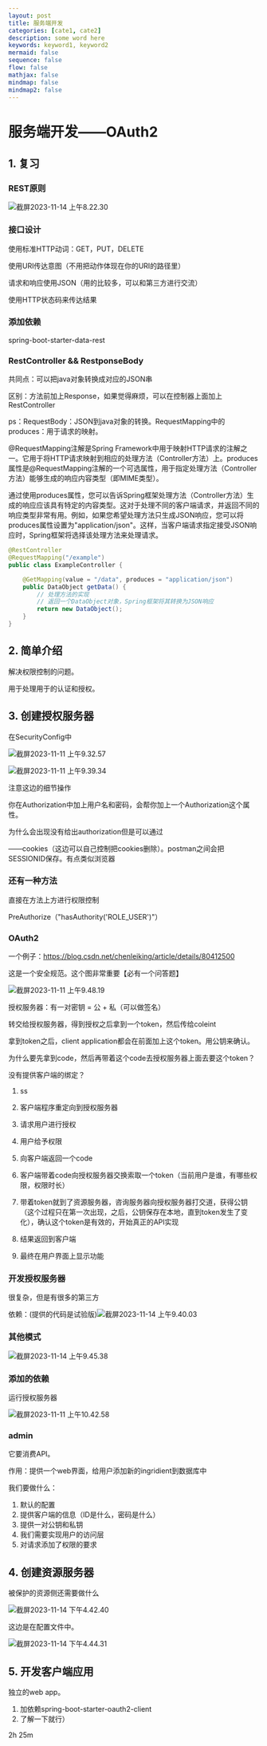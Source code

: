 ```yaml
---
layout: post
title: 服务端开发
categories: [cate1, cate2]
description: some word here
keywords: keyword1, keyword2
mermaid: false
sequence: false
flow: false
mathjax: false
mindmap: false
mindmap2: false
---
```


# 服务端开发——OAuth2

## 1. 复习

### REST原则

![截屏2023-11-14 上午8.22.30](https://github.com/ShadowOnYOU/images/blob/main/test202311140822831.png?raw=true)

### 接口设计

使用标准HTTP动词：GET，PUT，DELETE

使用URI传达意图（不用把动作体现在你的URI的路径里）

请求和响应使用JSON（用的比较多，可以和第三方进行交流）

使用HTTP状态码来传达结果

### 添加依赖

spring-boot-starter-data-rest

### RestController && RestponseBody

共同点：可以把java对象转换成对应的JSON串

区别：方法前加上Response，如果觉得麻烦，可以在控制器上面加上RestController

ps：RequestBody：JSON到java对象的转换。RequestMapping中的produces：用于请求的映射。

@RequestMapping注解是Spring Framework中用于映射HTTP请求的注解之一。它用于将HTTP请求映射到相应的处理方法（Controller方法）上。produces属性是@RequestMapping注解的一个可选属性，用于指定处理方法（Controller方法）能够生成的响应内容类型（即MIME类型）。

通过使用produces属性，您可以告诉Spring框架处理方法（Controller方法）生成的响应应该具有特定的内容类型。这对于处理不同的客户端请求，并返回不同的响应类型非常有用。例如，如果您希望处理方法只生成JSON响应，您可以将produces属性设置为"application/json"。这样，当客户端请求指定接受JSON响应时，Spring框架将选择该处理方法来处理请求。

```java
@RestController
@RequestMapping("/example")
public class ExampleController {

    @GetMapping(value = "/data", produces = "application/json")
    public DataObject getData() {
        // 处理方法的实现
        // 返回一个DataObject对象，Spring框架将其转换为JSON响应
        return new DataObject();
    }
}
```

## 2. 简单介绍

解决权限控制的问题。

用于处理用于的认证和授权。

## 3. 创建授权服务器

在SecurityConfig中

![截屏2023-11-11 上午9.32.57](https://github.com/ShadowOnYOU/images/blob/main/test202311110933373.png?raw=true)

![截屏2023-11-11 上午9.39.34](https://github.com/ShadowOnYOU/images/blob/main/test202311110939174.png?raw=true)

注意这边的细节操作

你在Authorization中加上用户名和密码，会帮你加上一个Authorization这个属性。

为什么会出现没有给出authorization但是可以通过

——cookies（这边可以自己控制把cookies删除）。postman之间会把SESSIONID保存。有点类似浏览器

### 还有一种方法

直接在方法上方进行权限控制

PreAuthorize（"hasAuthority('ROLE_USER')"）

### OAuth2

一个例子：https://blog.csdn.net/chenleiking/article/details/80412500

这是一个安全规范。这个图非常重要【必有一个问答题】

![截屏2023-11-11 上午9.48.19](https://github.com/ShadowOnYOU/images/blob/main/test202311110948027.png?raw=true)



授权服务器：有一对密钥 = 公 + 私（可以做签名）

转交给授权服务器，得到授权之后拿到一个token，然后传给coleint

拿到token之后，client application都会在前面加上这个token。用公钥来确认。

为什么要先拿到code，然后再带着这个code去授权服务器上面去要这个token？

没有提供客户端的绑定？

1. ss
2. 客户端程序重定向到授权服务器

3. 请求用户进行授权
4. 用户给予权限
5. 向客户端返回一个code
6. 客户端带着code向授权服务器交换索取一个token（当前用户是谁，有哪些权限，权限时长）
7. 带着token就到了资源服务器，咨询服务器向授权服务器打交道，获得公钥（这个过程只在第一次出现，之后，公钥保存在本地，直到token发生了变化），确认这个token是有效的，开始真正的API实现
8. 结果返回到客户端
9. 最终在用户界面上显示功能

### 开发授权服务器

很复杂，但是有很多的第三方

依赖：(提供的代码是试验版)![截屏2023-11-14 上午9.40.03](https://github.com/ShadowOnYOU/images/blob/main/test202311140940683.png?raw=true)

### 其他模式

![截屏2023-11-14 上午9.45.38](https://github.com/ShadowOnYOU/images/blob/main/test202311140945747.png?raw=true)

### 添加的依赖

运行授权服务器

![截屏2023-11-11 上午10.42.58](https://github.com/ShadowOnYOU/images/blob/main/test202311111043496.png?raw=true)

### admin

它要消费API。

作用：提供一个web界面，给用户添加新的ingridient到数据库中

我们要做什么：

1. 默认的配置
2. 提供客户端的信息（ID是什么，密码是什么）
3. 提供一对公钥和私钥
4. 我们需要实现用户的访问层
5. 对请求添加了权限的要求

## 4. 创建资源服务器

被保护的资源侧还需要做什么

![截屏2023-11-14 下午4.42.40](https://github.com/ShadowOnYOU/images/blob/main/test202311141642944.png?raw=true)

这边是在配置文件中。

![截屏2023-11-14 下午4.44.31](https://github.com/ShadowOnYOU/images/blob/main/test202311141644747.png?raw=true)

## 5. 开发客户端应用

独立的web app。

1. 加依赖spring-boot-starter-oauth2-client
2. 了解一下就行）

2h 25m
